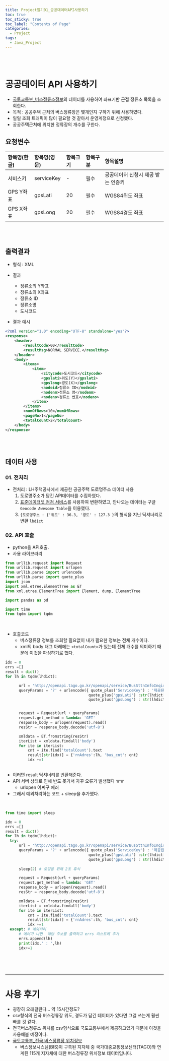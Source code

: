 ```yaml
---
title: Project일기01_공공데이터API사용하기
toc: true
toc_sticky: true
toc_label: "Contents of Page"
categories:
  - Project
tags:
  - Java_Project
---
```


<br><br>

# 공공데이터 API 사용하기
* [국토교통부_버스정류소정보](https://www.data.go.kr/tcs/dss/selectApiDataDetailView.do?publicDataPk=15000759)의 데이터를 사용하여 좌표기반 근접 정류소 목록을 조회한다.
* 목적 : 공공주택 근처의 버스정류장은 몇개인지 구하기 위해 사용하였다.
* 일일 조회 트래픽이 많이 필요할 것 같아서 운영계정으로 신청했다.
* 공공주택근처에 위치한 정류장의 개수를 구한다.

## 요청변수

| 항목명(한굴) | 항목명(영문) | 항목크기 | 항목구분 | 항목설명 |
|:---|:---|:---|:---|:---|
| 서비스키 | serviceKey | - | 필수 | 공공데이터 신청시 제공 받는 인증키 |
| GPS Y좌표 | gpsLati | 20 | 필수 | WGS84위도 좌표 |
| GPS X좌표 | gpsLong | 20 | 필수 | WGS84경도 좌표 |

<br><br>

## 출력결과
* 형식 : XML
* 결과
  - 정류소의 Y좌표
  - 정류소의 X좌표
  - 정류소 ID
  - 정류소명
  - 도시코드

* 결과 예시

```xml
<?xml version="1.0" encoding="UTF-8" standalone="yes"?>
<response>
    <header>
        <resultCode>00</resultCode>
        <resultMsg>NORMAL SERVICE.</resultMsg>
    </header>
    <body>
        <items>
            <item>
                <citycode>도시코드</citycode>
                <gpslati>위도(Y)</gpslati>
                <gpslong>경도(X)</gpslong>
                <nodeid>정류소 ID</nodeid>
                <nodenm>정류소 명</nodenm>
                <nodeno>정류소 번호</nodeno>
            </item>
        </items>
        <numOfRows>10</numOfRows>
        <pageNo>1</pageNo>
        <totalCount>2</totalCount>
    </body>
</response>
```

<br><br>

## 데이터 사용
### 01. 전처리
* 전처리 : LH주택공사에서 제공한 공공주택 도로명주소 데이터 사용
  1. 도로명주소가 담긴 API데이터를 수집하였다.
  2. [표준데이터셋 점검 서비스](https://gooddata.go.kr/stdsvc/dataReg.do)를 사용하여 변환하였고, 안나오는 데이터는 구글 `Geocode Awesome Table`을 이용했다.
  3. `{도로명주소 : {'위도' : 36.3, '경도' : 127.3 }`의 형식을 지닌 딕셔너리로 변환 `lhdict`

### 02. API 호출
* python을 API호출.
* 사용 라이브러리

```python
from urllib.request import Request
from urllib.request import urlopen
from urllib.parse import urlencode
from urllib.parse import quote_plus
import json
import xml.etree.ElementTree as ET
from xml.etree.ElementTree import Element, dump, ElementTree

import pandas as pd

import time
from tqdm import tqdm
```

<br>

* 호출코드
  - 버스정류장 정보를 조회할 필요없이 내가 필요한 정보는 전체 개수이다.
  - xml의 body 태그 아래에는 `<totalCount>`가 있는데 전체 개수를 의미하기 때문에 이것을 파싱하기로 했다.


```python
idx = 0
errs =[]
result = dict()
for lh in tqdm(lhdict):

      url = 'http://openapi.tago.go.kr/openapi/service/BusSttnInfoInqireService/getCrdntPrxmtSttnList'
      queryParams = '?' + urlencode({ quote_plus('ServiceKey') : '제공된 ServiceKey', 
                                     quote_plus('gpsLati') :str(lhdict[lh]['위도']),    # 위도 
                                     quote_plus('gpsLong') : str(lhdict[lh]['경도']) }) # 경도


      request = Request(url + queryParams)
      request.get_method = lambda: 'GET'
      response_body = urlopen(request).read()
      resStr = response_body.decode('utf-8')

      xmldata = ET.fromstring(resStr)
      iterList = xmldata.findall('body')
      for ite in iterList:
          cnt = ite.find('totalCount').text
          result[str(idx)] = {'rnAdres':lh, 'bus_cnt': cnt}
          idx +=1
  
```

* 이러면 result 딕셔너리를 반환해준다.
* API 서버 상태로 인해 반도 못가서 자꾸 오류가 발생했다 ㅠㅠ
  - urlopen 어쩌구 에러
* 그래서 예외처리하는 코드 +  sleep을 추가했다.

<br>

```python
from time import sleep

idx = 0
errs =[]
result = dict()
for lh in tqdm(lhdict):
  try: 
      url = 'http://openapi.tago.go.kr/openapi/service/BusSttnInfoInqireService/getCrdntPrxmtSttnList'
      queryParams = '?' + urlencode({ quote_plus('ServiceKey') : '제공된 ServiceKey', 
                                     quote_plus('gpsLati') :str(lhdict[lh]['위도']),    # 위도 
                                     quote_plus('gpsLong') : str(lhdict[lh]['경도']) }) # 경도
      
      sleep(2) # 로딩을 위해 2초 휴식

      request = Request(url + queryParams)
      request.get_method = lambda: 'GET'
      response_body = urlopen(request).read()
      resStr = response_body.decode('utf-8')

      xmldata = ET.fromstring(resStr)
      iterList = xmldata.findall('body')
      for ite in iterList:
          cnt = ite.find('totalCount').text
          result[str(idx)] = {'rnAdres':lh, 'bus_cnt': cnt}
          idx +=1
  except: # 예외처리
      # 에러가 나면  해당 주소를 출력하고 errs 리스트에 추가
      errs.append(lh)
      print(idx,' : ',lh)
      idx+=1 
        
```

<br><br>

---

# 사용 후기
* 굉장히 오래걸린다... 약 15시간정도?
* csv형식의 전국 버스정류장 위도, 경도가 담긴 데이터가 있다면 그걸 쓰는게 훨씬 빠를 것 같다.
* 전국버스정류소 위치를 csv형식으로 국도교통부에서 제공하고있기 때문에 이것을 사용해볼 예정이다.
* [국토교통부_전국 버스정류장 위치정보](https://www.data.go.kr/data/15067528/fileData.do)
  - 버스정보시스템(BIS)이 구축된 지자체 중 국가대중교통정보센터(TAGO)와 연계된 115개 지자체에 대한 버스정류장 위치정보 데이터입니다.

<br><br><br><br>
